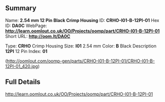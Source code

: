 

 ## Summary
Name: __2.54 mm 12 Pin Black Crimp Housing__
ID: __CRHO-I01-B-12PI-01__
Hex ID: __DA0C__
WebPage: __http://learn.oomlout.co.uk/OO/Projects/oomp/part/CRHO-I01-B-12PI-01__
Short URL: __http://oom.lt/DA0C__

Type: __CRHO__ Crimp Housing 
Size: __I01__ 2.54 mm 
Color: __B__ Black 
Description __12PI__ 12 Pin 
Index: __01__


(http://oomlout.com/oomp-gen/parts/CRHO-I01-B-12PI-01/CRHO-I01-B-12PI-01_420.jpg)


 ## Full Details
 http://learn.oomlout.co.uk/OO/Projects/oomp/part/CRHO-I01-B-12PI-01














